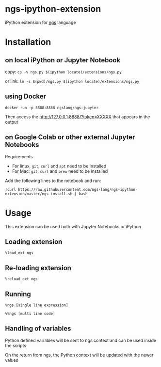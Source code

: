 # ngs-ipython-extension
iPython extension for [ngs](https://github.com/ngs-lang/ngs) language

# Installation
## on local iPython or Jupyter Notebook
copy: `cp -v ngs.py $(ipython locate)/extensions/ngs.py`

or link: `ln -s $(pwd)/ngs.py $(ipython locate)/extensions/ngs.py`

## using Docker

```
docker run -p 8888:8888 ngslang/ngs:jupyter
```

Then access the http://127.0.0.1:8888/?token=XXXXX  that appears in the output

## on Google Colab or other external Jupyter Notebooks
Requirements
* For linux, `git`, `curl` and `apt` need to be installed
* For Mac: `git`, `curl` and `brew` need to be installed


Add the following lines to the notebook and run:

`!curl https://raw.githubusercontent.com/ngs-lang/ngs-ipython-extension/master/ngs-install.sh | bash`

# Usage
This extension can be used both with Jupyter Notebooks or iPython

## Loading extension
`%load_ext ngs`

## Re-loading extension
`%reload_ext ngs`

## Running
`%ngs [single line expression]`

`%%ngs [multi line code]`

## Handling of variables
Python defined variables will be sent to ngs context and can be used inside the scripts

On the return from ngs, the Python context will be updated with the newer values
